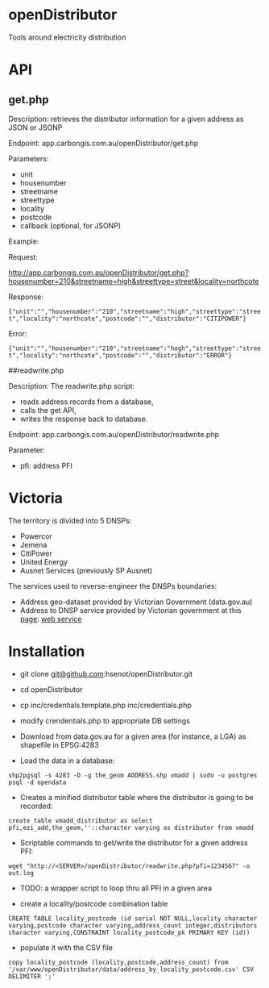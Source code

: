 # openDistributor
Tools around electricity distribution


# API
## get.php

Description: retrieves the distributor information for a given address as JSON or JSONP

Endpoint: app.carbongis.com.au/openDistributor/get.php

Parameters:
- unit
- housenumber
- streetname
- streettype
- locality
- postcode
- callback (optional, for JSONP)

Example:

Request:

http://app.carbongis.com.au/openDistributor/get.php?housenumber=210&streetname=high&streettype=street&locality=northcote

Response:

```{"unit":"","housenumber":"210","streetname":"high","streettype":"street","locality":"northcote","postcode":"","distributor":"CITIPOWER"}```

Error:

```{"unit":"","housenumber":"210","streetname":"hogh","streettype":"street","locality":"northcote","postcode":"","distributor":"ERROR"}```


##readwrite.php

Description: The readwrite.php script:
- reads address records from a database, 
- calls the get API, 
- writes the response back to database.

Endpoint: app.carbongis.com.au/openDistributor/readwrite.php

Parameter:
- pfi: address PFI



# Victoria
The territory is divided into 5 DNSPs:
* Powercor
* Jemena
* CitiPower
* United Energy
* Ausnet Services (previously SP Ausnet)

The services used to reverse-engineer the DNSPs boundaries:
- Address geo-dataset provided by Victorian Government (data.gov.au)
- Address to DNSP service provided by Victorian government at this [page](http://www.energyandresources.vic.gov.au/energy/electricity/electricity-distributors): [web service](http://tools.energyandresources.vic.gov.au/energyapi/energytest1.php?housenumber=91&unit=&streetname=Kellett&streettype=Street&locality=Northcote&postcode=)


# Installation

- git clone git@github.com:hsenot/openDistributor.git
- cd openDistributor
- cp inc/credentials.template.php inc/credentials.php
- modify crendentials.php to appropriate DB settings

- Download from data.gov.au for a given area (for instance, a LGA) as shapefile in EPSG:4283
- Load the data in a database:

```shp2pgsql -s 4283 -D -g the_geom ADDRESS.shp vmadd | sudo -u postgres psql -d opendata```

- Creates a minified distributor table where the distributor is going to be recorded:

```create table vmadd_distributor as select pfi,ezi_add,the_geom,''::character varying as distributor from vmadd```

- Scriptable commands to get/write the distributor for a given address PFI:

```wget "http://<SERVER>/openDistributor/readwrite.php?pfi=1234567" -o out.log``` 

- TODO: a wrapper script to loop thru all PFI in a given area

- create a locality/postcode combination table

```CREATE TABLE locality_postcode (id serial NOT NULL,locality character varying,postcode character varying,address_count integer,distributors character varying,CONSTRAINT locality_postcode_pk PRIMARY KEY (id))```

- populate it with the CSV file

```copy locality_postcode (locality,postcode,address_count) from '/var/www/openDistributor/data/address_by_locality_postcode.csv' CSV DELIMITER ';'```